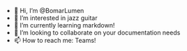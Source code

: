 - 👋 Hi, I’m @BomarLumen
- 👀 I’m interested in jazz guitar
- 🌱 I’m currently learning markdown!
- 💞️ I’m looking to collaborate on your documentation needs
- 📫 How to reach me: Teams! 

<!---
BomarLumen/BomarLumen is a ✨ special ✨ repository because its `README.md` (this file) appears on your GitHub profile.
You can click the Preview link to take a look at your changes.
--->
